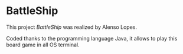 # BattleShip
This project _BattleShip_ was realized by Alenso Lopes.

Coded thanks to the programming language Java, it allows to play this board game in all OS terminal.
